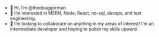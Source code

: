 - 👋 Hi, I’m @thedouggorman
- 👀 I’m interested in MERN, Node, React, no-sql, devops, and test engineering.
- 💞️ I’m looking to collaborate on anything in my areas of interest! I'm an intermediate developer and hoping to polish my skills upward.



